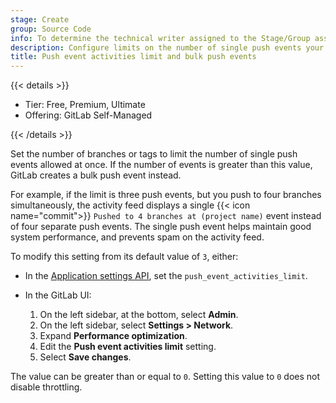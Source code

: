 ```yaml
---
stage: Create
group: Source Code
info: To determine the technical writer assigned to the Stage/Group associated with this page, see https://handbook.gitlab.com/handbook/product/ux/technical-writing/#assignments
description: Configure limits on the number of single push events your instance will allow.
title: Push event activities limit and bulk push events
---
```


{{< details >}}

- Tier: Free, Premium, Ultimate
- Offering: GitLab Self-Managed

{{< /details >}}

Set the number of branches or tags to limit the number of single push events
allowed at once. If the number of events is greater than this value, GitLab creates a
bulk push event instead.

For example, if the limit is three push events, but you push to four branches simultaneously,
the activity feed displays a single {{< icon name="commit">}} `Pushed to 4 branches at (project name)`
event instead of four separate push events. The single push event helps maintain good
system performance, and prevents spam on the activity feed.

To modify this setting from its default value of `3`, either:

- In the [Application settings API](../../api/settings.md#available-settings), set the
  `push_event_activities_limit`.

- In the GitLab UI:
  1. On the left sidebar, at the bottom, select **Admin**.
  1. On the left sidebar, select **Settings > Network**.
  1. Expand **Performance optimization**.
  1. Edit the **Push event activities limit** setting.
  1. Select **Save changes**.

The value can be greater than or equal to `0`. Setting this value to `0` does not disable throttling.
